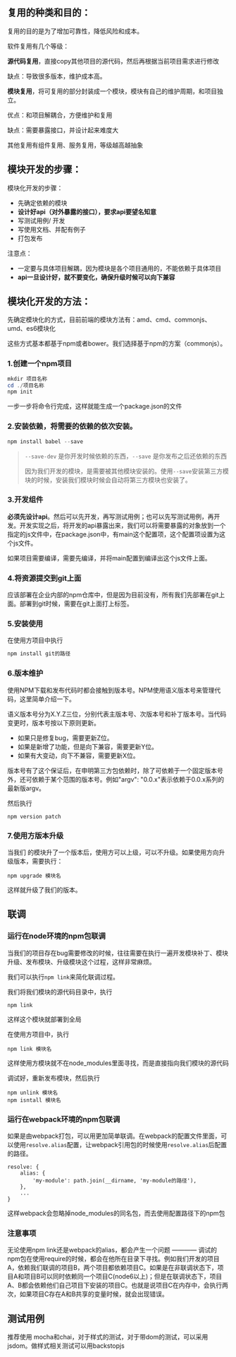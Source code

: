## 复用的种类和目的：

复用的目的是为了增加可靠性，降低风险和成本。

软件复用有几个等级：

**源代码复用**，直接copy其他项目的源代码，然后再根据当前项目需求进行修改

缺点：导致很多版本，维护成本高。

 

**模块复用**，将可复用的部分封装成一个模块，模块有自己的维护周期，和项目独立。

优点：和项目解耦合，方便维护和复用

缺点：需要暴露接口，并设计起来难度大

 

其他复用有组件复用、服务复用，等级越高越抽象

 

## 模块开发的步骤：

模块化开发的步骤：

- 先确定依赖的模块
- **设计好api（对外暴露的接口），要求api要望名知意**
- 写测试用例/ 开发
- 写使用文档、并配有例子
- 打包发布

注意点：

- 一定要与具体项目解耦，因为模块是各个项目通用的，不能依赖于具体项目
- **api一旦设计好，就不要变化，确保升级时候可以向下兼容**

## 模块化开发的方法：

先确定模块化的方式，目前前端的模块方法有：amd、cmd、commonjs、umd、es6模块化

这些方式基本都基于npm或者bower。我们选择基于npm的方案（commonjs）。

 

### 1.创建一个npm项目

```powershell
mkdir 项目名称
cd ./项目名称
npm init
```

一步一步将命令行完成，这样就能生成一个package.json的文件

### 2.安装依赖，将需要的依赖的依次安装。

```powershell
npm install babel --save
```

> `--save-dev` 是你开发时候依赖的东西，`--save` 是你发布之后还依赖的东西
>
> 因为我们开发的模块，是需要被其他模块安装的。使用`--save`安装第三方模块的时候，安装我们模块时候会自动将第三方模块也安装了。

### 3.开发组件

**必须先设计api**。然后可以先开发，再写测试用例；也可以先写测试用例，再开发。开发实现之后，将开发的api暴露出来，我们可以将需要暴露的对象放到一个指定的js文件中，在package.json中，有main这个配置项，这个配置项设置为这个js文件。

如果项目需要编译，需要先编译，并将main配置到编译出这个js文件上面。

### 4.将资源提交到git上面

应该部署在企业内部的npm仓库中，但是因为目前没有，所有我们先部署在git上面。部署到git时候，需要在git上面打上标签。

### 5.安装使用

在使用方项目中执行

```powershell
npm install git的路径
```

### 6.版本维护

使用NPM下载和发布代码时都会接触到版本号。NPM使用语义版本号来管理代码，这里简单介绍一下。

语义版本号分为X.Y.Z三位，分别代表主版本号、次版本号和补丁版本号。当代码变更时，版本号按以下原则更新。

- 如果只是修复bug，需要更新Z位。
- 如果是新增了功能，但是向下兼容，需要更新Y位。
- 如果有大变动，向下不兼容，需要更新X位。

版本号有了这个保证后，在申明第三方包依赖时，除了可依赖于一个固定版本号外，还可依赖于某个范围的版本号。例如"argv": "0.0.x"表示依赖于0.0.x系列的最新版argv。

然后执行

```
npm version patch
```



### 7.使用方版本升级

当我们 的模块升了一个版本后，使用方可以上级，可以不升级。如果使用方向升级版本，需要执行：

```
npm upgrade 模块名
```

这样就升级了我们的版本。



## 联调

### 运行在node环境的npm包联调

当我们的项目存在bug需要修改的时候，往往需要在执行一遍开发模块补丁、模块升级、发布模块、升级模块这个过程，这样非常麻烦。

我们可以执行`npm link`来简化联调过程。

我们将我们模块的源代码目录中，执行

```
npm link
```

这样这个模块就部署到全局

在使用方项目中，执行

```
npm link 模块名
```

这样使用方模块就不在node_modules里面寻找，而是直接指向我们模块的源代码

调试好，重新发布模块，然后执行

```
npm unlink 模块名
npm isntall 模块名
```

### 运行在webpack环境的npm包联调

如果是由webpack打包，可以用更加简单联调。在webpack的配置文件里面，可以使用`resolve.alias`配置，让webpack引用包的时候使用`resolve.alias`后配置的路径。

```
resolve: {
    alias: {
        'my-module': path.join(__dirname, 'my-module的路径'),
    },
    ...
}
```
这样webpack会忽略掉node_modules的同名包，而去使用配置路径下的npm包

### 注意事项
无论使用npm link还是webpack的alias，都会产生一个问题 ———— 调试的npm包在使用require的时候，都会在他所在目录下寻找。例如我们开发的项目A，依赖我们联调的项目B，两个项目都依赖项目C。如果是在非联调状态下，项目A和项目B可以同时依赖同一个项目C(node6以上)；但是在联调状态下，项目A、B都会依赖他们自己项目下安装的项目C。也就是说项目C在内存中，会执行两次，如果项目C存在A和B共享的变量时候，就会出现错误。

## 测试用例

推荐使用 mocha和chai，对于样式的测试，对于带dom的测试，可以采用jsdom。做样式相关测试可以用backstopjs

 

 

 

 
